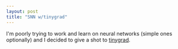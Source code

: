 ```yaml
---
layout: post
title: "SNN w/tinygrad"
---
```



I'm poorly trying to work and learn on neural networks (simple ones optionally) and I decided to give a shot to [tinygrad][tinygrad].



















[tinygrad]: tinygrad.org